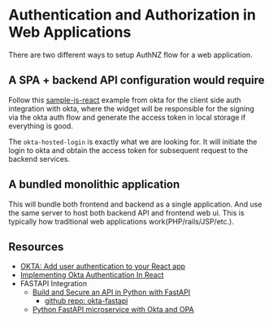 # Authentication and Authorization in Web Applications

There are two different ways to setup AuthNZ flow for a web application. 

## A SPA + backend API configuration would require 

Follow this [sample-js-react](https://github.com/okta/samples-js-react/tree/master) example from okta for the client side auth integration with okta, where the widget will be responsible for the signing via the okta auth flow and generate the access token in local storage if everything is good.

The `okta-hosted-login` is exactly what we are looking for. It will initiate the login to okta and obtain the access token for subsequent request to the backend services.

## A bundled monolithic application

This will bundle both frontend and backend as a single application. And use the same server to host both backend API and frontend web ui. This is typically how traditional web applications work(PHP/rails/JSP/etc.).


## Resources

- [OKTA: Add user authentication to your React app](https://developer.okta.com/code/react/)
- [Implementing Okta Authentication In React](https://www.smashingmagazine.com/2022/08/implementing-okta-authentication-react/)
- FASTAPI Integration
	- [Build and Secure an API in Python with FastAPI](https://developer.okta.com/blog/2020/12/17/build-and-secure-an-api-in-python-with-fastapi)
	  - [github repo: okta-fastapi](https://github.com/oktadev/okta-fastapi/blob/d3f7784cc4eff758b4caca662a03f4e24d184aae/main.py#L54-L91)
	- [Python FastAPI microservice with Okta and OPA](https://www.stackstalk.com/2021/12/python-fastapi-with-okta.html)




